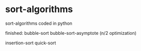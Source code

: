 # sort-algorithms
sort-algorithms coded in python

finished:
bubble-sort
bubble-sort-asymptote (n/2 optimization)

insertion-sort
quick-sort
